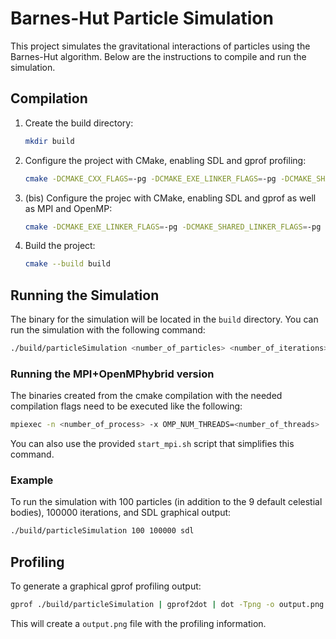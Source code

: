 # Barnes-Hut Particle Simulation

This project simulates the gravitational interactions of particles using the Barnes-Hut algorithm. Below are the instructions to compile and run the simulation.

## Compilation

1. Create the build directory:

    ```sh
    mkdir build
    ```

2. Configure the project with CMake, enabling SDL and gprof profiling:

    ```sh
    cmake -DCMAKE_CXX_FLAGS=-pg -DCMAKE_EXE_LINKER_FLAGS=-pg -DCMAKE_SHARED_LINKER_FLAGS=-pg -S . -B build -DUSE_SDL=ON
    ```

3. (bis) Configure the projec with CMake, enabling SDL and gprof as well as MPI and OpenMP:

    ```sh
    cmake -DCMAKE_EXE_LINKER_FLAGS=-pg -DCMAKE_SHARED_LINKER_FLAGS=-pg -S . -B build -DUSE_SDL=ON -DUSE_MPI=ON -DUSE_OPENMP=ON
    ```

4. Build the project:

    ```sh
    cmake --build build
    ```

## Running the Simulation

The binary for the simulation will be located in the `build` directory. You can run the simulation with the following command:

```sh
./build/particleSimulation <number_of_particles> <number_of_iterations> [sdl]
```

### Running the MPI+OpenMPhybrid version

The binaries created from the cmake compilation with the needed compilation flags need to be executed like the following:

```sh   
mpiexec -n <number_of_process> -x OMP_NUM_THREADS=<number_of_threads> ./build/particleSimulation <number_of_particles> <number_of_iterations>
```

You can also use the provided `start_mpi.sh` script that simplifies this command.

### Example

To run the simulation with 100 particles (in addition to the 9 default celestial bodies), 100000 iterations, and SDL graphical output:

```sh
./build/particleSimulation 100 100000 sdl
```

## Profiling

To generate a graphical gprof profiling output:

```sh
gprof ./build/particleSimulation | gprof2dot | dot -Tpng -o output.png
```

This will create a `output.png` file with the profiling information.
